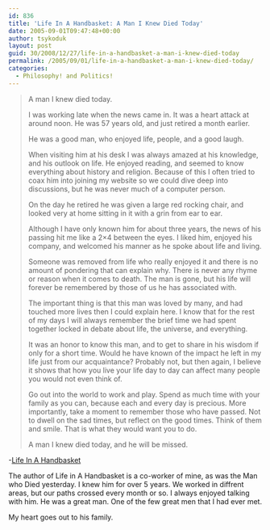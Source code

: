 ```yaml
---
id: 836
title: 'Life In A Handbasket: A Man I Knew Died Today'
date: 2005-09-01T09:47:48+00:00
author: tsykoduk
layout: post
guid: 30/2008/12/27/life-in-a-handbasket-a-man-i-knew-died-today
permalink: /2005/09/01/life-in-a-handbasket-a-man-i-knew-died-today/
categories:
  - Philosophy! and Politics!
---
```

<blockquote>A man I knew died today.

I was working late when the news came in. It was a heart attack at around noon. He was 57 years old, and just retired a month earlier.


He was a good man, who enjoyed life, people, and a good laugh.


When visiting him at his desk I was always amazed at his knowledge, and his outlook on life. He enjoyed reading, and seemed to know everything about history and religion. Because of this I often tried to coax him into joining my website so we could dive deep into discussions, but he was never much of a computer person.


On the day he retired he was given a large red rocking chair, and looked very at home sitting in it with a grin from ear to ear.


Although I have only known him for about three years, the news of his passing hit me like a 2&#215;4 between the eyes. I liked him, enjoyed his company, and welcomed his manner as he spoke about life and living.


Someone was removed from life who really enjoyed it and there is no amount of pondering that can explain why. There is never any rhyme or reason when it comes to death. The man is gone, but his life will forever be remembered by those of us he has associated with.


The important thing is that this man was loved by many, and had touched more lives then I could explain here. I know that for the rest of my days I will always remember the brief time we had spent together locked in debate about life, the universe, and everything.


It was an honor to know this man, and to get to share in his wisdom if only for a short time. Would he have known of the impact he left in my life just from our acquaintance? Probably not, but then again, I believe it shows that how you live your life day to day can affect many people you would not even think of.


Go out into the world to work and play. Spend as much time with your family as you can, because each and every day is precious. More importantly, take a moment to remember those who have passed. Not to dwell on the sad times, but reflect on the good times. Think of them and smile. That is what they would want you to do.


A man I knew died today, and he will be missed.</blockquote>


-<a href="http://www.handbasket.info/News/article/sid=165.html">Life In A Handbasket</a>


The author of Life in A Handbasket is a co-worker of mine, as was the Man who Died yesterday. I knew him for over 5 years. We worked in diffrent areas, but our paths crossed every month or so. I always enjoyed talking with him. He was a great man. One of the few great men that I had ever met.


My heart goes out to his family.